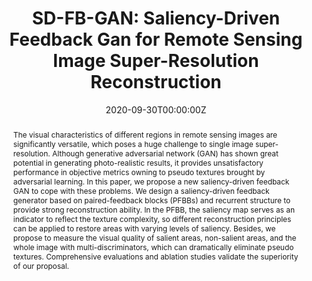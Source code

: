 ---
title: "SD-FB-GAN: Saliency-Driven Feedback Gan for Remote Sensing Image Super-Resolution Reconstruction"
authors:
- Jie Ma
- hlwu
- Jue Zhang
- Libao Zhang

date: "2020-09-30T00:00:00Z"
doi: "10.1109/ICIP40778.2020.9190835"

# Schedule page publish date (NOT publication's date).
publishDate: "2020-09-30T00:00:00Z"

# Publication type.
# Legend: 0 = Uncategorized; 1 = Conference paper; 2 = Journal article;
# 3 = Preprint / Working Paper; 4 = Report; 5 = Book; 6 = Book section;
# 7 = Thesis; 8 = Patent
publication_types: ["Conference"]

# Publication name and optional abbreviated publication name.
publication: "*2020 IEEE International Conference on Image Processing (ICIP)*"
publication_short: "*ICIP 2020*"
abstract: "The visual characteristics of different regions in remote sensing images are significantly versatile, which poses a huge challenge to single image super-resolution. Although generative adversarial network (GAN) has shown great potential in generating photo-realistic results, it provides unsatisfactory performance in objective metrics owning to pseudo textures brought by adversarial learning. In this paper, we propose a new saliency-driven feedback GAN to cope with these problems. We design a saliency-driven feedback generator based on paired-feedback blocks (PFBBs) and recurrent structure to provide strong reconstruction ability. In the PFBB, the saliency map serves as an indicator to reflect the texture complexity, so different reconstruction principles can be applied to restore areas with varying levels of saliency. Besides, we propose to measure the visual quality of salient areas, non-salient areas, and the whole image with multi-discriminators, which can dramatically eliminate pseudo textures. Comprehensive evaluations and ablation studies validate the superiority of our proposal."

# Summary. An optional shortened abstract.
summary: Image enhancement, super-resolution, saliency analysis

tags:
- Super-resolution
- Saliency
featured: false

# links:
# - name: ""
#   url: ""
url_pdf: ""
url_code: ''
url_dataset: ''
url_poster: ''
url_project: ''
url_slides: ''
url_source: ''
url_video: ''

# Cover image
# To use, place an image named `featured.jpg/png` in your page's folder.
# Otherwise, specify the `filename` option to load an image from your `assets/media/` folder.
# Placement options: 1 = Full column width, 2 = Out-set, 3 = Screen-width
# Focal point options: Smart, Center, TopLeft, Top, TopRight, Left, Right, BottomLeft, Bottom, BottomRight
# Set `preview_only` to `true` to just use the image for thumbnails.
image:
  placement: 2
  caption: 'Flowchart'
  focal_point: "Center"
  preview_only: false

# Associated Projects (optional).
#   Associate this publication with one or more of your projects.
#   Simply enter your project's folder or file name without extension.
#   E.g. `internal-project` references `content/project/internal-project/index.md`.
#   Otherwise, set `projects: []`.
projects: []

---